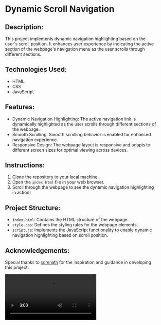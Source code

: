 # Dynamic Scroll Navigation

## Description:
This project implements dynamic navigation highlighting based on the user's scroll position. It enhances user experience by indicating the active section of the webpage's navigation menu as the user scrolls through different sections.

## Technologies Used:
- HTML
- CSS
- JavaScript

## Features:
- Dynamic Navigation Highlighting: The active navigation link is dynamically highlighted as the user scrolls through different sections of the webpage.
- Smooth Scrolling: Smooth scrolling behavior is enabled for enhanced navigation experience.
- Responsive Design: The webpage layout is responsive and adapts to different screen sizes for optimal viewing across devices.

## Instructions:
1. Clone the repository to your local machine.
2. Open the `index.html` file in your web browser.
3. Scroll through the webpage to see the dynamic navigation highlighting in action!

## Project Structure:
- `index.html`: Contains the HTML structure of the webpage.
- `style.css`: Defines the styling rules for the webpage elements.
- `script.js`: Implements the JavaScript functionality to enable dynamic navigation highlighting based on scroll position.

## Acknowledgements:
Special thanks to [somnath](https://github.com/som8761) for the inspiration and guidance in developing this project.

<video controls src="InShot_20240422_215036331.mp4" title="Title"></video>